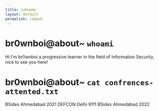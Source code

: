 ```yaml
---
title: /whoami
layout: default
permalink: /about
---
```


# br0wnboi@about~ `whoami`

Hi I'm br0wnboi a progressive learner in the field of Information Security, nice to see you here!

# br0wnboi@about~ `cat confrences-attented.txt`
BSides Ahmedabad 2021
DEFCON Delhi 9111
BSides Ahmedabad 2022
